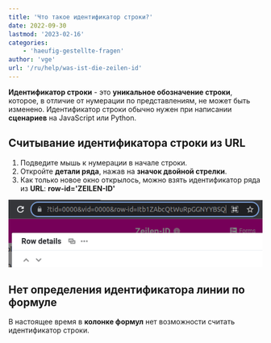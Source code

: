 ```yaml
---
title: 'Что такое идентификатор строки?'
date: 2022-09-30
lastmod: '2023-02-16'
categories:
    - 'haeufig-gestellte-fragen'
author: 'vge'
url: '/ru/help/was-ist-die-zeilen-id'
---
```


**Идентификатор строки** - это **уникальное обозначение строки**, которое, в отличие от нумерации по представлениям, не может быть изменено. Идентификатор строки обычно нужен при написании **сценариев** на JavaScript или Python.

## Считывание идентификатора строки из URL

1. Подведите мышь к нумерации в начале строки.
2. Откройте **детали ряда**, нажав на **значок двойной стрелки**.
3. Как только новое окно открылось, можно взять идентификатор ряда из **URL**: **row-id='ZEILEN-ID'**

![Считывание идентификатора строки из URL](images/get-row-id-from-url.png)

## Нет определения идентификатора линии по формуле

В настоящее время в **колонке формул** нет возможности считать идентификатор строки.
